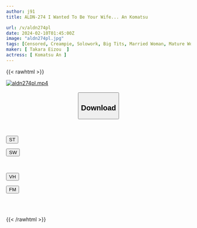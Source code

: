```yaml
---
author: j91
title: ALDN-274 I Wanted To Be Your Wife... An Komatsu

url: /v/aldn274pl
date: 2024-02-10T01:45:00Z
image: "aldn274pl.jpg"
tags: [Censored, Creampie, Solowork, Big Tits, Married Woman, Mature Woman, Cuckold	]
maker: [ Takara Eizou  ]
actress: [ Komatsu An ]
---
```



{{< rawhtml >}}

<div class="video" data-videoid="QDxP4WbzzZH0lqJ">
    <a href="javascript:;">
        <img src="/v/aldn274pl/aldn274pl.jpg" width="WIDTH" height="HEIGHT" alt="aldn274pl.mp4" loading="lazy">
    </a>
</div>

<script type="text/javascript" src="https://j91.asia/asset/on-demand-st.js"></script>

<br>
  <link rel="stylesheet" href="https://j91.asia/asset/bs5.css">
  
  <center>
  <button class="btn btn-primary" type="button" data-bs-toggle="collapse" data-bs-target=".multi-collapse" aria-expanded="false" aria-controls="multiCollapseExample1 multiCollapseExample2"><h2>Download</h2></button></center>
</p>
<div class="row">
  <div class="col">
    <div class="collapse multi-collapse" id="multiCollapseExample1">
      <div class="card card-body">
	      	      <br>
<div class="buttons">  
<p><a href="https://streamtape.to/v/QDxP4WbzzZH0lqJ" target="_blank"><button class="btn-hover color-3"><i class="fa fa-download"></i> ST</button></a></p>
<p><a href="https://cdnwish.com/rdhxmx5dg4uy" target="_blank"><button class="btn-hover color-2"><i class="fa fa-download"></i> SW</button></a></p></div>
    </div>
  </div>
</div>
  <div class="col">
    <div class="collapse multi-collapse" id="multiCollapseExample2">
      <div class="card card-body">
	      <br>
<div class="buttons">
<p><a href="javascript:;" target="_blank"><button class="btn-hover color-9"><i class="fa fa-download"></i> VH</button></a></p>
<p><a href="javascript:;"><button class="btn-hover color-8"><i class="fa fa-download"></i> FM</button></a></p></div>
<br><br>
      </div>
    </div>
  </div>
</div>

{{< /rawhtml >}}